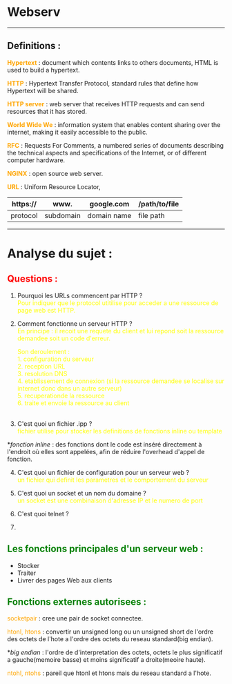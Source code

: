 <style>
r { color: Red }
o { color: Orange }
g { color: Green }
y { color: Yellow }
</style>

# Webserv
____

## Definitions : 

<o>**Hypertext**</o> : document which contents links to others documents, HTML is used to build a hypertext.  

<o>**HTTP**</o> : Hypertext Transfer Protocol, standard rules that define how Hypertext will be shared.

<o>**HTTP server**</o> : web server that receives HTTP requests and can send resources that it has stored.

<o>**World Wide We**</o> : information system that enables content sharing over the internet, making it  easily accessible to the public.

<o>**RFC**</o> : Requests For Comments,  a numbered series of documents describing the technical aspects and specifications of the Internet, or of different computer hardware.

<o>**NGINX**</o> : open source web server.

<o>**URL**</o> : Uniform Resource Locator, 

| https:// | www. | google.com | /path/to/file |
| -------- | -------- | -------- | -------- |
| protocol | subdomain | domain name | file path |

___

# Analyse du sujet :

## <r> Questions :</r> 

1.	Pourquoi les URLs commencent par HTTP ?
<br><y> Pour indiquer que le protocol utitilise pour acceder a une ressource de page web est HTTP. </y>

2.	Comment fonctionne un serveur HTTP ?
<br><y> En principe : il recoit une requete du client et lui repond soit la ressource demandee soit un code d'erreur.</y>
	<div>
		<y>Son deroulement : 
			<br>1.	configuration du serveur
			<br>2.	reception URL
			<br>3.	resolution DNS
			<br>4.	etablissement de connexion (si la ressource demandee se localise sur internet donc dans un autre serveur)
			<br>5.	recuperationde la ressource
			<br>6.	traite et envoie la ressource au client </y>
	<div><br>

3.	C'est quoi un fichier .ipp ?
<br><y> fichier utilise pour stocker les definitions de fonctions inline ou template </y>

**fonction inline* : des fonctions dont le code est inséré directement à l'endroit où elles sont appelées, afin de réduire l'overhead d'appel de fonction.

4.	C'est quoi un fichier de configuration pour un serveur web ?
<br><y>un fichier qui definit les parametres et le comportement du serveur</y>

5.	C'est quoi un socket et un nom du domaine ?
<br><y>un socket est une combinaison d'adresse IP et le numero de port</y>

6.	C'est quoi telnet ?

7.	
 

## <g>Les fonctions principales d'un serveur web : <g>

-	Stocker
-	Traiter
-	Livrer des pages Web aux clients


## <g>Fonctions externes autorisees : <g>

<o>socketpair</o> : cree une pair de socket connectee.

<o>htonl, htons</o> :  convertir un unsigned long ou un unsigned short de l'ordre des octets de l'hote a l'ordre des octets du reseau standard(big endian).

**big endian* : l'ordre de d'interpretation des octets, octets le plus significatif a gauche(memoire basse) et moins significatif a droite(meoire haute).

<o>ntohl, ntohs</o> : pareil que htonl et htons mais du reseau standard a l'hote.

<br>

